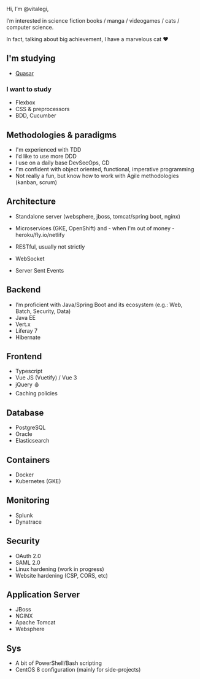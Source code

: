 Hi, I’m @vitalegi,

I’m interested in science fiction books / manga / videogames / cats / computer science.

In fact, talking about big achievement, I have a marvelous cat :heart:

## I'm studying

- [Quasar](https://quasar.dev/)


### I want to study

- Flexbox
- CSS & preprocessors
- BDD, Cucumber

## Methodologies & paradigms

- I'm experienced with TDD
- I'd like to use more DDD
- I use on a daily base DevSecOps, CD
- I'm confident with object oriented, functional, imperative programming
- Not really a fun, but know how to work with Agile methodologies (kanban, scrum) 

## Architecture

- Standalone server (websphere, jboss, tomcat/spring boot, nginx)
- Microservices (GKE, OpenShift) and - when I'm out of money - heroku/fly.io/netlify

- RESTful, usually not strictly
- WebSocket
- Server Sent Events

## Backend

- I’m proficient with Java/Spring Boot and its ecosystem (e.g.: Web, Batch, Security, Data)
- Java EE
- Vert.x
- Liferay 7
- Hibernate

## Frontend

- Typescript
- Vue JS (Vuetify) / Vue 3
- jQuery :drop_of_blood:
- Caching policies

## Database

- PostgreSQL
- Oracle
- Elasticsearch

## Containers

- Docker
- Kubernetes (GKE)

## Monitoring

- Splunk
- Dynatrace

## Security

- OAuth 2.0
- SAML 2.0
- Linux hardening (work in progress)
- Website hardening (CSP, CORS, etc)

## Application Server

- JBoss
- NGINX
- Apache Tomcat
- Websphere

## Sys

- A bit of PowerShell/Bash scripting
- CentOS 8 configuration (mainly for side-projects)
